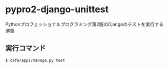 # pypro2-django-unittest

Pythonプロフェッショナルプログラミング第2版のDjangoのテストを実行する演習

## 実行コマンド

```sh
$ cafe/apps/manage.py test
```
